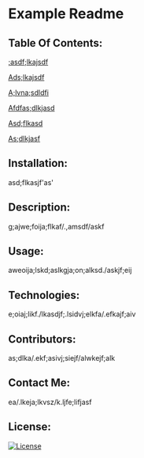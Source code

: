 
# Example Readme

## Table Of Contents:
[;asdf;lkajsdf](#;asdf;lkajsdf)

[Ads;lkajsdf](#ads;lkajsdf)

[A;lvna;sdldfi](#a;lvna;sdldfi)

[Afdfas;dlkjasd](#afdfas;dlkjasd)

[Asd;flkasd](#asd;flkasd)

[As;dlkjasf](#as;dlkjasf)

## Installation:
asd;flkasjf'as'

## Description:
g;ajwe;foija;flkaf/.,amsdf/askf

## Usage:
aweoija;lskd;aslkgja;on;alksd./askjf;eij

## Technologies:
e;oiaj;likf./lkasdjf;.lsidvj;elkfa/.efkajf;aiv

## Contributors:
as;dlka/.ekf;asivj;siejf/alwkejf;alk

## Contact Me:
ea/.lkeja;lkvsz/k.ljfe;lifjasf

## License:
[![License](https://img.shields.io/badge/License-none}.svg)](https://opensource.org/licenses/none)
        